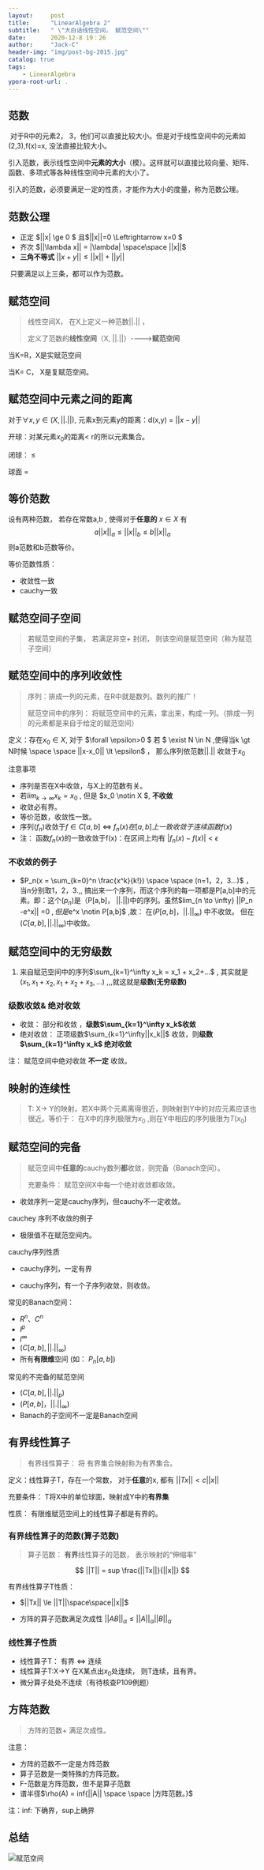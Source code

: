 ```yaml
---
layout:     post
title:      "LinearAlgebra 2"
subtitle:   " \"大白话线性空间， 赋范空间\""
date:       2020-12-8 19：26
author:     "Jack-C"
header-img: "img/post-bg-2015.jpg"
catalog: true
tags:
    - LinearAlgebra
ypora-root-url: .
---
```


## 



## 范数

​     对于R中的元素2， 3，他们可以直接比较大小。但是对于线性空间中的元素如(2,3),f(x)=x, 没法直接比较大小。

引入范数，表示线性空间中**元素的大小**（模）。这样就可以直接比较向量、矩阵、函数、多项式等各种线性空间中元素的大小了。

​     引入的范数，必须要满足一定的性质，才能作为大小的度量，称为范数公理。



## 范数公理

* 正定  $||x| \ge 0 $ 且$||x||=0 \Leftrightarrow x=0 $
* 齐次 $||\lambda x|| = |\lambda| \space\space ||x||$ 
* **三角不等式** $|| x+y|| \le ||x|| + ||y||$

​    只要满足以上三条，都可以作为范数。



## 赋范空间

>  线性空间X， 在X上定义一种范数||.|| ，
>
> 定义了范数的**线性空间**（X, $||.||$）---->**赋范空间**



当K=R，X是实赋范空间

当K= C， X是复赋范空间。



   

## 赋范空间中元素之间的距离

对于$\forall x,y \in (X, ||.||)$,  元素x到元素y的距离：d(x,y) = $||x-y||$



开球：对某元素$x_0$的距离$\lt$ r的所以元素集合。

闭球： $\le$

球面   =



## 等价范数



设有两种范数， 若存在常数a,b , 使得对于**任意的** $x \in X$ 有
$$
a||x||_a \le ||x||_b \le b||x||_a
$$
则a范数和b范数等价。

等价范数性质：

* 收敛性一致
* cauchy一致



## 赋范空间子空间

> 若赋范空间的子集， 若满足非空+ 封闭， 则该空间是赋范空间（称为赋范子空间）





## 赋范空间中的**序列**收敛性

>  序列：排成一列的元素，在R中就是数列。数列的推广！
>
> 赋范空间中的序列： 将赋范空间中的元素，拿出来，构成一列。（排成一列的元素都是来自于给定的赋范空间）



定义：存在$x_0 \in X$, 对于 $\forall \epsilon>0  $ 若 $ \exist N \in N ,使得当k \gt N时候 \space \space ||x-x_0|| \lt \epsilon$ ， 那么序列依范数||.|| 收敛于$x_0$

注意事项

* 序列是否在X中收敛，与X上的范数有关。
* 若$lim_ {k \to \infty} x_k = x_0$  , 但是 $x_0 \notin X $, **不收敛**  
* 收敛必有界。
* 等价范数，收敛性一致。
* 序列$(f_n)$收敛于$f\in C[a,b]$  $\Leftrightarrow$ $f_n(x) 在[a,b]上一致收敛于连续函数 f(x)$  
* 注：  函数$f_n(x)$的一致收敛于f(x)：在区间上均有  $|f_n(x) - f(x)|< \epsilon$

### 不收敛的例子

* $P_n(x = \sum_{k=0}^n \frac{x^k}{k!}) \space \space (n=1，2，3...)$  ， 当n分别取1，2，3.,, 搞出来一个序列，而这个序列的每一项都是P[a,b]中的元素。即：这个$(p_n)$是（P[a,b]， $||.||)$中的序列。虽然$lim_{n \to \infty} ||P_n -e^x|| =0 $,   但是$e^x \notin P[a,b]$ ,故： 在$(P[a,b]， ||.||_\infty)$ 中不收敛。 但在($C[a,b], ||.||_\infty$)中收敛。



## 赋范空间中的无穷级数

1. 来自赋范空间中的序列$\sum_{k=1}^\infty x_k = x_1 + x_2+...$ , 其实就是($x_1, x_1+x_2, x_1+x_2+x_3,...$)  ,,,就这就是**级数(无穷级数)**



### 级数收敛& 绝对收敛

* 收敛： 部分和收敛 ，**级数$\sum_{k=1}^\infty x_k$收敛**
* 绝对收敛： 正项级数$\sum_{k=1}^\infty||x_k||$ 收敛，则**级数$\sum_{k=1}^\infty x_k$ 绝对收敛**

注： 赋范空间中绝对收敛 **不一定**  收敛。



## 映射的连续性

> T: X-> Y的映射。若X中两个元素离得很近，则映射到Y中的对应元素应该也很近。等价于： 在X中的序列极限为$x_0$ ,则在Y中相应的序列极限为$T(x_0)$





##  赋范空间的完备

> 赋范空间中**任意的**cauchy数列**都**收敛，则完备（Banach空间）。
>
> 充要条件：  赋范空间X中每一个绝对收敛都收敛。

* 收敛序列一定是cauchy序列，但cauchy不一定收敛。

cauchey 序列不收敛的例子

* 极限值不在赋范空间内。

cauchy序列性质

* cauchy序列，一定有界

* cauchy序列，有一个子序列收敛，则收敛。

  

常见的Banach空间：

* $R^n 、 C^n$ 
* $l^p$
* $l^\infty$
* $(C[a,b], ||.||_\infty)$
* 所有**有限维**空间 (如： $P_n[a,b]$)

常见的不完备的赋范空间

* $(C[a,b], ||.||_p)$   
* $(P[a,b]， ||.||_\infty)$ 
* Banach的子空间不一定是Banach空间





## 有界线性算子

> 有界线性算子： 将 有界集合映射称为有界集合。

定义：线性算子T，存在一个常数， 对于**任意**的x, 都有  $||Tx|| < c||x||$

充要条件： T将X中的单位球面，映射成Y中的**有界集**

性质： 有限维赋范空间上的线性算子都是有界的。



### 有界线性算子的范数(算子范数)

> 算子范数： **有界**线性算子的范数， 表示映射的“伸缩率” 

$$
||T|| = sup \frac{||Tx||}{||x||}
$$





有界线性算子T性质：

* $||Tx|| \le ||T||\space\space||x||$

* 方阵的算子范数满足次成性  $||AB||_\alpha \le ||A||_\alpha||B||_\alpha$

  

### 线性算子性质

* 线性算子T：  有界  $\Leftrightarrow$ 连续
* 线性算子T:X->Y 在X某点出$x_0$处连续， 则T连续，且有界。
* 微分算子处处不连续（有待核查P109例题）



## 方阵范数

> 方阵的范数+ 满足次成性。

注意：

* 方阵的范数不一定是方阵范数
* 算子范数是一类特殊的方阵范数。
* F-范数是方阵范数，但不是算子范数
* 谱半径$\rho(A) = inf{||A||  \space \space |方阵范数。}$



注：inf: 下确界，sup上确界



## 总结

![赋范空间](D:\blog\jikechao.github.io\img\2020-12-5-linearAlgebra-3\赋范空间.jpg)